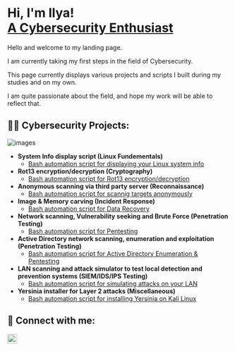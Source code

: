 <h1>Hi, I'm Ilya! <br/><a href="https://github.com/icon5730/">A Cybersecurity Enthusiast</a></h1>

Hello and welcome to my landing page.

I am currently taking my first steps in the field of Cybersecurity.

This page currently displays various projects and scripts I built during my studies and on my own. 

I am quite passionate about the field, and hope my work will be able to reflect that.


<h2>👨‍💻 Cybersecurity Projects:</h2>

![images](https://github.com/user-attachments/assets/1f691265-41de-4b78-9d55-4fc95b967ae9)

- <b>System Info display script (Linux Fundementals)</b>
  - [Bash automation script for displaying your Linux system info](https://github.com/icon5730/SysInfo)
- <b>Rot13 encryption/decryption (Cryptography)</b>
  - [Bash automation script for Rot13 encryption/decryption](https://github.com/icon5730/Rot13)
- <b>Anonymous scanning via third party server (Reconnaissance)</b>
  - [Bash automation script for scannig targets anonymously](https://github.com/icon5730/SpySeek)
- <b>Image & Memory carving (Incident Response)</b>
  - [Bash automation script for Data Recovery](https://github.com/icon5730/Data_Extractor)
- <b>Network scanning, Vulnerability seeking and Brute Force (Penetration Testing)</b>
  - [Bash automation script for Pentesting](https://github.com/icon5730/Port_Buster)
- <b>Active Directory network scanning, enumeration and exploitation (Penetration Testing)</b>
  - [Bash automation script for Active Directory Enumeration & Pentesting](https://github.com/icon5730/AD_Enum) 
- <b>LAN scanning and attack simulator to test local detection and prevention systems (SIEM/IDS/IPS Testing)</b>
  - [Bash automation script for simulating attacks on your LAN](https://github.com/icon5730/LAN_Abuser)
- <b>Yersinia installer for Layer 2 attacks (Miscellaneous)</b>
  - [Bash automation script for installing Yersinia on Kali Linux](https://github.com/icon5730/Yersinia_Installer)


<h2> 🤳 Connect with me:</h2>

[<img align="left" alt="IlyaPolnarov | LinkedIn" width="22px" src="https://cdn.jsdelivr.net/npm/simple-icons@v3/icons/linkedin.svg" />][linkedin]



[linkedin]: https://www.linkedin.com/in/ilya-polnarov-42b0a385/

